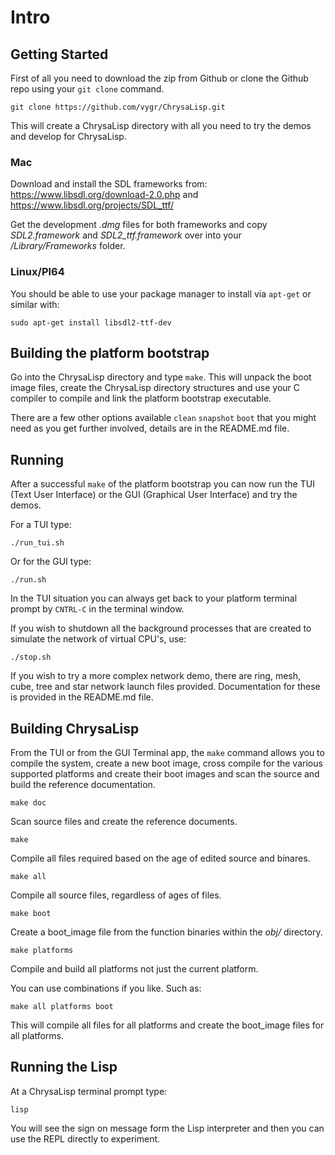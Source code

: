 # Intro

## Getting Started

First of all you need to download the zip from Github or clone the Github repo
using your `git clone` command.

```
git clone https://github.com/vygr/ChrysaLisp.git
```

This will create a ChrysaLisp directory with all you need to try the demos and
develop for ChrysaLisp.

### Mac

Download and install the SDL frameworks from:
https://www.libsdl.org/download-2.0.php and
https://www.libsdl.org/projects/SDL_ttf/

Get the development *.dmg* files for both frameworks and copy *SDL2.framework*
and *SDL2_ttf.framework* over into your */Library/Frameworks* folder.

### Linux/PI64

You should be able to use your package manager to install via `apt-get` or
similar with:

```
sudo apt-get install libsdl2-ttf-dev
```

## Building the platform bootstrap

Go into the ChrysaLisp directory and type `make`. This will unpack the boot
image files, create the ChrysaLisp directory structures and use your C compiler
to compile and link the platform bootstrap executable.

There are a few other options available `clean` `snapshot` `boot` that you
might need as you get further involved, details are in the README.md file.

## Running

After a successful `make` of the platform bootstrap you can now run the TUI
(Text User Interface) or the GUI (Graphical User Interface) and try the demos.

For a TUI type:

```
./run_tui.sh
```

Or for the GUI type:

```
./run.sh
```

In the TUI situation you can always get back to your platform terminal prompt
by `CNTRL-C` in the terminal window.

If you wish to shutdown all the background processes that are created to
simulate the network of virtual CPU's, use:

```
./stop.sh
```

If you wish to try a more complex network demo, there are ring, mesh, cube,
tree and star network launch files provided. Documentation for these is
provided in the README.md file.

## Building ChrysaLisp

From the TUI or from the GUI Terminal app, the `make` command allows you to
compile the system, create a new boot image, cross compile for the various
supported platforms and create their boot images and scan the source and build
the reference documentation.

```
make doc
```

Scan source files and create the reference documents.

```
make
```

Compile all files required based on the age of edited source and binares.

```
make all
```

Compile all source files, regardless of ages of files.

```
make boot
```

Create a boot_image file from the function binaries within the *obj/*
directory.

```
make platforms
```

Compile and build all platforms not just the current platform.

You can use combinations if you like. Such as:

```
make all platforms boot
```

This will compile all files for all platforms and create the boot_image files
for all platforms.

## Running the Lisp

At a ChrysaLisp terminal prompt type:

```
lisp
```

You will see the sign on message form the Lisp interpreter and then you can use
the REPL directly to experiment.
